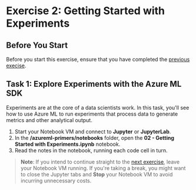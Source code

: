 # Exercise 2: Getting Started with Experiments

## Before You Start

Before you start this exercise, ensure that you have completed the [previous execise](ex1.md).

## Task 1: Explore Experiments with the Azure ML SDK

Experiments are at the core of a data scientists work. In this task, you'll see how to use Azure ML to run experiments that process data to generate metrics and other analytical output.

1. Start your Notebook VM and connect to **Jupyter** or **JupyterLab**.
2. In the **/azureml-primers/notebooks** folder, open the **02 - Getting Started with Experiments.ipynb** notebook.
3. Read the notes in the notebook, running each code cell in turn.

> **Note**: If you intend to continue straight to the [next exercise](ex3.md), leave your Notebook VM running. If you're taking a break, you might want to close the Jupyter tabs and **Stop** your Notebook VM to avoid incurring unnecessary costs.
